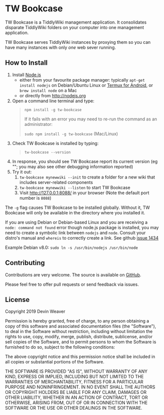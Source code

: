 <h1 class="">TW Bookcase</h1><p>TW Bookcase is a TiddlyWiki management application. It consolidates disparate TiddlyWiki folders on your computer into one management application.</p><p>TW Bookcase serves TiddlyWiki instances by proxying them so you can have many instances with only <em>one</em> web sever running.
</p><h2 class="">How to Install</h2><ol><li>Install <a class="tc-tiddlylink tc-tiddlylink-missing" href="#Node.js">Node.js</a><ul><li>either from your favourite package manager: typically <code>apt-get install nodejs</code> on Debian/Ubuntu Linux or <a class="tc-tiddlylink tc-tiddlylink-missing" href="#Serving%20TW5%20from%20Android">Termux for Android</a>, or <code>brew install node</code> on a Mac</li><li>or directly from <a class="tc-tiddlylink-external" href="http://nodejs.org" rel="noopener noreferrer" target="_blank">http://nodejs.org</a></li></ul></li><li>Open a command line terminal and type:<blockquote><p><code>npm install -g tw-bookcase</code></p><p>If it fails with an error you may need to re-run the command as an administrator:</p><p><code>sudo npm install -g tw-bookcase</code> (Mac/Linux)</p></blockquote></li><li>Check TW Bookcase is installed by typing:<blockquote><p><code>tw-bookcase --version</code></p></blockquote></li><li>In response, you should see TW Bookcase report its current version (eg &quot;&quot;; you may also see other debugging information reported)</li><li>Try it out:<ol><li><code>tw-bookcase mynewwiki --init</code> to create a folder for a new wiki that includes server-related components</li><li><code>tw-bookcase mynewwiki --listen</code> to start TW Bookcase</li><li>Visit <a class="tc-tiddlylink-external" href="http://127.0.0.1:8088/" rel="noopener noreferrer" target="_blank">http://127.0.0.1:8088/</a> in your browser (Note the default port number is <code>8088</code>)</li></ol></li></ol><p>The <code>-g</code> flag causes TW Bookcase to be installed globally. Without it, TW Bookcase will only be available in the directory where you installed it.</p><p>If you are using Debian or Debian-based Linux and you are receiving a <code>node: command not found</code> error though node.js package is installed, you may need to create a symbolic link between <code>nodejs</code> and <code>node</code>. Consult your distro's manual and <code>whereis</code> to correctly create a link. See github <a class="tc-tiddlylink-external" href="http://github.com/Jermolene/TiddlyWiki5/issues/1434" rel="noopener noreferrer" target="_blank">issue 1434</a></p><p>Example Debian v8.0: <code>sudo ln -s /usr/bin/nodejs /usr/bin/node</code>
</p><h2 class="">Contributing</h2><p>Contributions are very welcome. The source is available on <a class="tc-tiddlylink-external" href="https://github.com/sukima/tw-bookcase" rel="noopener noreferrer" target="_blank">GitHub</a>.</p><p>Please feel free to offer pull requests or send feedback via issues.
</p><h2 class="">License</h2><p>Copyright 2019 Devin Weaver</p><p>Permission is hereby granted, free of charge, to any person obtaining a copy of this software and associated documentation files (the &quot;Software&quot;), to deal in the Software without restriction, including without limitation the rights to use, copy, modify, merge, publish, distribute, sublicense, and/or sell copies of the Software, and to permit persons to whom the Software is furnished to do so, subject to the following conditions:</p><p>The above copyright notice and this permission notice shall be included in all copies or substantial portions of the Software.</p><p>THE SOFTWARE IS PROVIDED &quot;AS IS&quot;, WITHOUT WARRANTY OF ANY KIND, EXPRESS OR IMPLIED, INCLUDING BUT NOT LIMITED TO THE WARRANTIES OF MERCHANTABILITY, FITNESS FOR A PARTICULAR PURPOSE AND NONINFRINGEMENT. IN NO EVENT SHALL THE AUTHORS OR COPYRIGHT HOLDERS BE LIABLE FOR ANY CLAIM, DAMAGES OR OTHER LIABILITY, WHETHER IN AN ACTION OF CONTRACT, TORT OR OTHERWISE, ARISING FROM, OUT OF OR IN CONNECTION WITH THE SOFTWARE OR THE USE OR OTHER DEALINGS IN THE SOFTWARE.
</p>